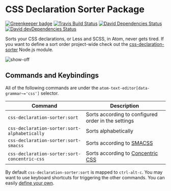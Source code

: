 # CSS Declaration Sorter Package

[![Greenkeeper badge](https://badges.greenkeeper.io/Siilwyn/css-declaration-sorter-atom.svg)](https://greenkeeper.io/)
[![Travis Build Status][travis-icon]][travis]
[![David Dependencies Status][david-icon]][david]
[![David devDependencies Status][david-dev-icon]][david-dev]

Sorts your CSS declarations, or Less and SCSS, in Atom, never gets tired. If you want to define a sort order project-wide check out the [css-declaration-sorter](https://github.com/Siilwyn/css-declaration-sorter#readme) Node.js module.

![show-off](https://raw.githubusercontent.com/Siilwyn/css-declaration-sorter-atom/master/show-off.gif)

## Commands and Keybindings
All of the following commands are under the `atom-text-editor[data-grammar~='css']` selector.

|Command|Description|
|-------|-----------|
|`css-declaration-sorter:sort`|Sorts according to configured order in the settings|
|`css-declaration-sorter:sort-alphabetically`|Sorts alphabetically|
|`css-declaration-sorter:sort-smacss`|Sorts according to [SMACSS](https://smacss.com/book/formatting#grouping)|
|`css-declaration-sorter:sort-concentric-css`|Sorts according to [Concentric CSS](https://github.com/brandon-rhodes/Concentric-CSS)|

By default `css-declaration-sorter:sort` is mapped to `ctrl-alt-c`. You may want to use keyboard shortcuts for triggering the other commands. You can easily [define your own](http://flight-manual.atom.io/using-atom/sections/basic-customization/#_customizing_keybindings).

[travis]: https://travis-ci.org/Siilwyn/css-declaration-sorter
[travis-icon]: https://img.shields.io/travis/Siilwyn/css-declaration-sorter/master.svg?style=flat-square
[david]: https://david-dm.org/Siilwyn/css-declaration-sorter-atom
[david-icon]: https://img.shields.io/david/Siilwyn/css-declaration-sorter-atom.svg?style=flat-square
[david-dev]: https://david-dm.org/Siilwyn/css-declaration-sorter-atom#info=devDependencies
[david-dev-icon]: https://img.shields.io/david/dev/Siilwyn/css-declaration-sorter-atom.svg?style=flat-square
